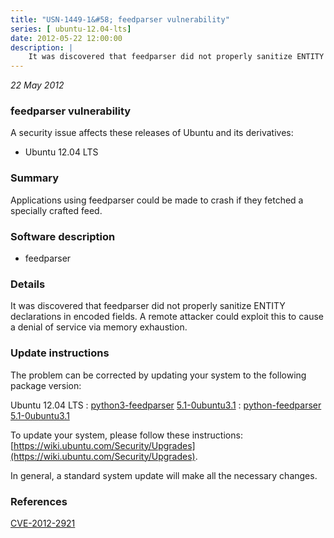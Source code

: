 ```yaml
---
title: "USN-1449-1&#58; feedparser vulnerability"
series: [ ubuntu-12.04-lts]
date: 2012-05-22 12:00:00
description: |
    It was discovered that feedparser did not properly sanitize ENTITY declarations in encoded fields. A remote attacker could exploit this to cause a denial of service via memory exhaustion. 
--- 
```

 
 

*22 May 2012*

### feedparser vulnerability

A security issue affects these releases of Ubuntu and its derivatives:

* Ubuntu 12.04 LTS

### Summary

Applications using feedparser could be made to crash if they fetched a specially crafted feed.

### Software description

* feedparser 

### Details

It was discovered that feedparser did not properly sanitize ENTITY declarations in encoded fields. A remote attacker could exploit this to cause a denial of service via memory exhaustion. 

### Update instructions

The problem can be corrected by updating your system to the following package version:

Ubuntu 12.04 LTS
 : [python3-feedparser](https://launchpad.net/ubuntu/+source/feedparser) <span> [5.1-0ubuntu3.1](https://launchpad.net/ubuntu/+source/feedparser/5.1-0ubuntu3.1) </span> 
 : [python-feedparser](https://launchpad.net/ubuntu/+source/feedparser) <span> [5.1-0ubuntu3.1](https://launchpad.net/ubuntu/+source/feedparser/5.1-0ubuntu3.1) </span> 

To update your system, please follow these instructions: [https://wiki.ubuntu.com/Security/Upgrades](https://wiki.ubuntu.com/Security/Upgrades).

In general, a standard system update will make all the necessary changes. 

### References

 
 [CVE-2012-2921](http://people.ubuntu.com/~ubuntu-security/cve/CVE-2012-2921)
 

